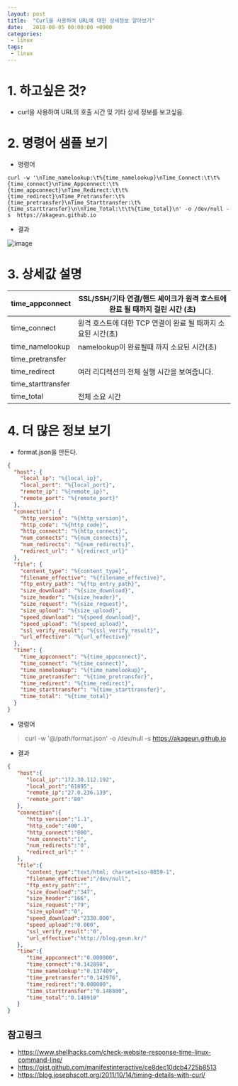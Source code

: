 ```yaml
---
layout: post
title:  "Curl을 사용하여 URL에 대한 상세정보 알아보기"
date:   2018-08-05 00:00:00 +0900
categories:
 - linux
tags:
 - linux
---
```


# 1. 하고싶은 것?
- curl을 사용하여 URL의 호출  시간 및 기타 상세 정보를 보고싶음.

# 2. 명령어 샘플 보기
- 명령어
```
curl -w '\nTime_namelookup:\t%{time_namelookup}\nTime_Connect:\t\t%{time_connect}\nTime_Appconnect:\t%{time_appconnect}\nTime_Redirect:\t\t%{time_redirect}\nTime_Pretransfer:\t%{time_pretransfer}\nTime_Starttransfer:\t%{time_starttransfer}\n\nTime_Total:\t\t%{time_total}\n' -o /dev/null -s  https://akageun.github.io
```

- 결과

![image](https://user-images.githubusercontent.com/13219787/59407893-b120e780-8ded-11e9-9b65-2adaa6d20aa4.png)

# 3. 상세값 설명

time_appconnect | SSL/SSH/기타 연결/핸드 셰이크가 원격 호스트에 완료 될 때까지 걸린 시간 (초)
-- | --
time_connect | 원격 호스트에 대한 TCP 연결이 완료 될 때까지 소요된 시간(초)
time_namelookup | namelookup이 완료될때 까지 소요된 시간(초)
time_pretransfer |  
time_redirect | 여러 리디렉션의 전체 실행 시간을 보여줍니다.
time_starttransfer |  
time_total | 전체 소요 시간

# 4. 더 많은 정보 보기
- format.json을 만든다.

```json
{
  "host": {
    "local_ip": "%{local_ip}",
    "local_port": "%{local_port}",
    "remote_ip": "%{remote_ip}",
    "remote_port": "%{remote_port}"
  },
  "connection": {
    "http_version": "%{http_version}",
    "http_code": "%{http_code}",
    "http_connect": "%{http_connect}",
    "num_connects": "%{num_connects}",
    "num_redirects": "%{num_redirects}",
    "redirect_url": " %{redirect_url}"
  },
  "file": {
    "content_type": "%{content_type}",
    "filename_effective": "%{filename_effective}",
    "ftp_entry_path": "%{ftp_entry_path}",
    "size_download": "%{size_download}",
    "size_header": "%{size_header}",
    "size_request": "%{size_request}",
    "size_upload": "%{size_upload}",
    "speed_download": "%{speed_download}",
    "speed_upload": "%{speed_upload}",
    "ssl_verify_result": "%{ssl_verify_result}",
    "url_effective": "%{url_effective}"
  },
  "time": {
    "time_appconnect": "%{time_appconnect}",
    "time_connect": "%{time_connect}",
    "time_namelookup": "%{time_namelookup}",
    "time_pretransfer": "%{time_pretransfer}",
    "time_redirect": "%{time_redirect}",
    "time_starttransfer": "%{time_starttransfer}",
    "time_total": "%{time_total}"
  }
}
```

- 명령어

> curl -w '@/path/format.json' -o /dev/null -s  https://akageun.github.io

- 결과

```json
{
   "host":{
      "local_ip":"172.30.112.192",
      "local_port":"61895",
      "remote_ip":"27.0.236.139",
      "remote_port":"80"
   },
   "connection":{
      "http_version":"1.1",
      "http_code":"400",
      "http_connect":"000",
      "num_connects":"1",
      "num_redirects":"0",
      "redirect_url":" "
   },
   "file":{
      "content_type":"text/html; charset=iso-8859-1",
      "filename_effective":"/dev/null",
      "ftp_entry_path":"",
      "size_download":"347",
      "size_header":"166",
      "size_request":"79",
      "size_upload":"0",
      "speed_download":"2330.000",
      "speed_upload":"0.000",
      "ssl_verify_result":"0",
      "url_effective":"http://blog.geun.kr/"
   },
   "time":{
      "time_appconnect":"0.000000",
      "time_connect":"0.142898",
      "time_namelookup":"0.137409",
      "time_pretransfer":"0.142976",
      "time_redirect":"0.000000",
      "time_starttransfer":"0.148800",
      "time_total":"0.148910"
   }
}
```

## 참고링크
- https://www.shellhacks.com/check-website-response-time-linux-command-line/
- https://gist.github.com/manifestinteractive/ce8dec10dcb4725b8513
- https://blog.josephscott.org/2011/10/14/timing-details-with-curl/